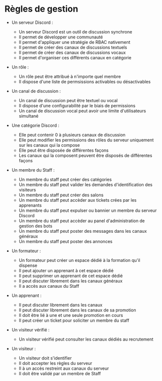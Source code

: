 # Règles de gestion

- Un serveur Discord :
  - Un serveur Discord est un outil de discussion synchrone
  - Il permet de développer une communauté
  - Il permet d'appliquer une stratégie de RBAC nativement
  - Il permet de créer des canaux de discussions textuels
  - Il permet de créer des canaux de discussions vocaux
  - Il permet d'organiser ces différents canaux en catégorie

- Un rôle : 
  - Un rôle peut être attribué à n'importe quel membre
  - Il dispose d'une liste de permsissions activables ou désactivables

- Un canal de discussion : 
  - Un canal de discussion peut être textuel ou vocal
  - Il dispose d'une configurabilité par le biais de permissions
  - Un canal de discussion vocal peut avoir une limite d'utilisateurs simultané

- Une catégorie Discord :
  - Elle peut contenir 0 à plusieurs canaux de discussion
  - Elle peut modifier les permissions des rôles du serveur uniquement sur les canaux qui la compose
  - Elle peut être disposée de différentes façons
  - Les canaux qui la composent peuvent être disposés de différentes façons
  
- Un membre du Staff : 
  - Un membre du staff peut créer des catégories
  - Un membre du staff peut valider les demandes d'identification des visiteurs
  - Un membre du staff peut créer des salons
  - Un membre du staff peut accèder aux tickets crées par les apprenants
  - Un membre du staff peut expulser ou bannier un membre du serveur Discord
  - Un membre du staff peut accèder au panel d'administration de gestion des bots
  - Un membre du staff peut poster des messages dans les canaux généraux
  - Un membre du staff peut poster des annonces

- Un formateur :
  - Un formateur peut créer un espace dédié à la formation qu'il dispense
  - Il peut ajouter un apprenant à cet espace dédié
  - Il peut supprimer un apprenant de cet espace dédié
  - Il peut discuter librement dans les canaux généraux
  - Il a accès aux canaux du Staff

- Un apprenant : 
  - Il peut discuter librement dans les canaux 
  - Il peut discuter librement dans les canaux de sa promotion
  - Il doit être lié à une et une seule promotion en cours
  - Il peut créer un ticket pour soliciter un membre du staff

- Un visiteur vérifié :
  - Un visiteur vérifié peut consulter les canaux dédiés au recrutement

- Un visiteur : 
  - Un visiteur doit s'identifier
  - Il doit accepter les règles du serveur
  - Il à un accès restreint aux canaux du serveur
  - Il doit être validé par un membre de Staff